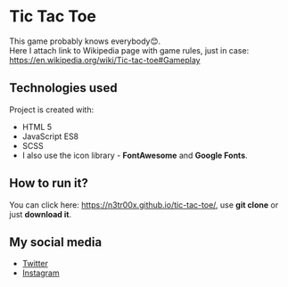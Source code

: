 # Tic Tac Toe
This game probably knows everybody😊. <br>
Here I attach link to Wikipedia page with game rules, just in case: https://en.wikipedia.org/wiki/Tic-tac-toe#Gameplay

## Technologies used
Project is created with:
- HTML 5
- JavaScript ES8
- SCSS
- I also use the icon library - **FontAwesome** and **Google Fonts**.

## How to run it?
You can click here: https://n3tr00x.github.io/tic-tac-toe/, use **git clone** or just **download it**.

## My social media
- [Twitter](https://twitter.com/n3tr00x)
- [Instagram](https://www.instagram.com/mowmihbrt/)
